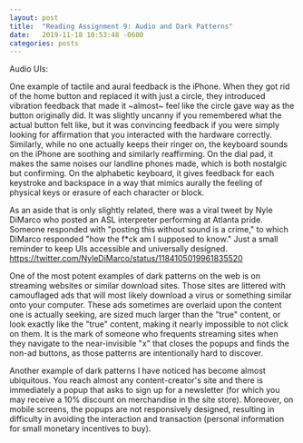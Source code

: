 ```yaml
---
layout: post
title:  "Reading Assignment 9: Audio and Dark Patterns"
date:   2019-11-18 10:53:48 -0600
categories: posts
---
```


Audio UIs:

One example of tactile and aural feedback is the iPhone. 
When they got rid of the home button and replaced it with just a circle,
 they introduced vibration feedback that made it ~almost~ feel like the circle gave way as the button originally did. It was slightly uncanny if you remembered what the actual button felt like, but it was convincing feedback if you were simply looking for affirmation that you interacted with the hardware correctly. Similarly, while no one actually keeps their ringer on, the keyboard sounds on the iPhone are soothing and similarly reaffirming. On the dial pad, it makes the same noises our landline phones made, which is both nostalgic but confirming. On the alphabetic keyboard, it gives feedback for each keystroke and backspace in a way that mimics aurally the feeling of physical keys or erasure of each character or block. 

As an aside that is only slightly related, there was a viral tweet 
 by Nyle DiMarco who posted an ASL interpreter performing at Atlanta pride. Someone responded with "posting this without sound is a crime," to which DiMarco responded "how the f*ck am I supposed to know." Just a small reminder to keep UIs accessible and universally designed. 
https://twitter.com/NyleDiMarco/status/1184105019961835520

One of the most potent examples of dark patterns on the web is on streaming websites or similar download sites. Those sites are littered with camouflaged ads that will most likely download a virus or something similar onto your computer. These ads sometimes are overlaid upon the content one is actually seeking, are sized much larger than the "true" content, or look exactly like the "true" content, making it nearly impossible to not click on them. It is the mark of someone who frequents streaming sites when they navigate to the near-invisible "x" that closes the popups and finds the non-ad buttons, as those patterns are intentionally hard to discover.

Another example of dark patterns I have noticed has become almost ubiquitous. You reach almost any content-creator's site and there is immediately a popup that asks to sign up for a newsletter (for which you may receive a 10% discount on merchandise in the site store). Moreover, on mobile screens, the popups are not responsively designed, resulting in difficulty in avoiding the interaction and transaction (personal information for small monetary incentives to buy). 